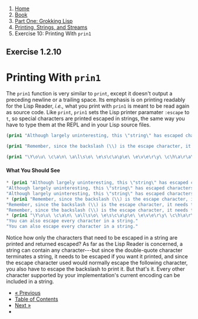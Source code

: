<ol class="breadcrumb">
  <li><a href="/">Home</a></li>
  <li><a href="/book/">Book</a></li>
  <li><a href="/book/1-0-0-overview/">Part One: Grokking Lisp</a></li>
  <li><a href="/book/1-02-00-input-output/">Printing, Strings, and Streams</a></li>
  <li class="active">Exercise 10: Printing With <code>prin1</code></li>
</ol>

## Exercise 1.2.10

# Printing With <code>prin1</code>

The `prin1` function is very similar to `print`, except it doesn't output a preceding newline or a trailing space. Its emphasis is on printing readably for the Lisp Reader, *i.e.,* what you print with `prin1` is meant to be read again as source code.  Like `print`, `prin1` sets the Lisp printer paramater `:escape` to `t`, so special characters are printed escaped in strings, the same way you have to type them at the REPL and in your Lisp source files.

```lisp
(prin1 "Although largely uninteresting, this \"string\" has escaped characters in it.")

(prin1 "Remember, since the backslash (\\) is the escape character, it needs to be escaped too.")

(prin1 "\Y\o\u\ \c\a\n\ \a\l\s\o\ \e\s\c\a\p\e\ \e\v\e\r\y\ \c\h\a\r\a\c\t\e\r\ \i\n\ \a\ \s\t\r\i\n\g\.")
```

#### What You Should See

```lisp
* (prin1 "Although largely uninteresting, this \"string\" has escaped characters in it.")
"Although largely uninteresting, this \"string\" has escaped characters in it."
"Although largely uninteresting, this \"string\" has escaped characters in it."
* (prin1 "Remember, since the backslash (\\) is the escape character, it needs to be escaped too.")
"Remember, since the backslash (\\) is the escape character, it needs to be escaped too."
"Remember, since the backslash (\\) is the escape character, it needs to be escaped too."
* (prin1 "\Y\o\u\ \c\a\n\ \a\l\s\o\ \e\s\c\a\p\e\ \e\v\e\r\y\ \c\h\a\r\a\c\t\e\r\ \i\n\ \a\ \s\t\r\i\n\g\.")
"You can also escape every character in a string."
"You can also escape every character in a string."
```

Notice how only the characters that need to be escaped in a string are printed and returned escaped? As far as the Lisp Reader is concerned, a string can contain any character---but since the double-quote character terminates a string, it needs to be escaped if you want it printed, and since the escape character used would normally escape the following character, you also have to escape the backslash to print it.  But that's it.  Every other character supported by your implementation's current encoding can be included in a string.

<ul class="pager">
  <li class="previous"><a href="/book/1-02-09-more-printing/">&laquo; Previous</a></li>
  <li><a href="/book/">Table of Contents</a></li>
  <li class="next"><a href="/book/1-02-11-princ.md">Next &raquo;</a><li>
</ul>
